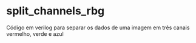 # split_channels_rbg
Código em verilog para separar os dados de uma imagem em três canais vermelho, verde e azul
